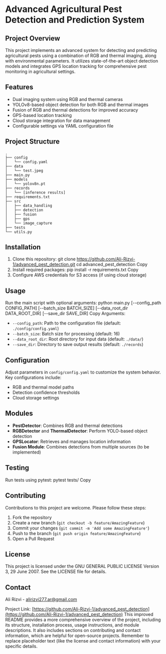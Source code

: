 # Advanced Agricultural Pest Detection and Prediction System

## Project Overview

This project implements an advanced system for detecting and predicting agricultural pests using a combination of RGB and thermal imaging, along with environmental parameters. It utilizes state-of-the-art object detection models and integrates GPS location tracking for comprehensive pest monitoring in agricultural settings.

## Features

- Dual imaging system using RGB and thermal cameras
- YOLOv8-based object detection for both RGB and thermal images
- Fusion of RGB and thermal detections for improved accuracy
- GPS-based location tracking
- Cloud storage integration for data management
- Configurable settings via YAML configuration file

## Project Structure

```
.
├── config
│   └── config.yaml
├── data
│   └── test.jpeg
├── main.py
├── models
│   └── yolov8n.pt
├── records
│   └── [inference results]
├── requirements.txt
├── src
│   ├── data_handling
│   ├── detection
│   ├── fusion
│   ├── gps
│   └── image_capture
├── tests
└── utils.py
```
## Installation

1. Clone this repository:
git clone https://github.com/Ali-Rizvi-1/advanced_pest_detection.git
cd advanced_pest_detection
Copy
2. Install required packages:
pip install -r requirements.txt
Copy
3. Configure AWS credentials for S3 access (if using cloud storage)

## Usage

Run the main script with optional arguments:
python main.py [--config_path CONFIG_PATH] [--batch_size BATCH_SIZE] [--data_root_dir DATA_ROOT_DIR] [--save_dir SAVE_DIR]
Copy
Arguments:
- `--config_path`: Path to the configuration file (default: `./config/config.yaml`)
- `--batch_size`: Batch size for processing (default: 16)
- `--data_root_dir`: Root directory for input data (default: `./data/`)
- `--save_dir`: Directory to save output results (default: `./records`)

## Configuration

Adjust parameters in `config/config.yaml` to customize the system behavior. Key configurations include:

- RGB and thermal model paths
- Detection confidence thresholds
- Cloud storage settings

## Modules

- **PestDetector**: Combines RGB and thermal detections
- **RGBDetector** and **ThermalDetector**: Perform YOLO-based object detection
- **GPSLocator**: Retrieves and manages location information
- **Fusion Module**: Combines detections from multiple sources (to be implemented)

## Testing

Run tests using pytest:
pytest tests/
Copy
## Contributing

Contributions to this project are welcome. Please follow these steps:

1. Fork the repository
2. Create a new branch (`git checkout -b feature/AmazingFeature`)
3. Commit your changes (`git commit -m 'Add some AmazingFeature'`)
4. Push to the branch (`git push origin feature/AmazingFeature`)
5. Open a Pull Request

## License

This project is licensed under the GNU GENERAL PUBLIC LICENSE Version 3, 29 June 2007. See the LICENSE file for details.

## Contact

Ali Rizvi - alirizvi277.ar@gmail.com

Project Link: [https://github.com/Ali-Rizvi-1/advanced_pest_detection](https://github.com/Ali-Rizvi-1/advanced_pest_detection)
This improved README provides a more comprehensive overview of the project, including its structure, installation process, usage instructions, and module descriptions. It also includes sections on contributing and contact information, which are helpful for open-source projects. Remember to replace placeholder text (like the license and contact information) with your specific details.